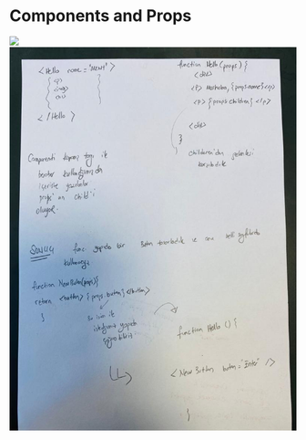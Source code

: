 # Components and Props

<img src="https://github.com/yildirimesutx/react-context-recap/blob/main/components-props/src/notes/components-props-1.jpeg">
<img src="./src/notes/components-props-2.jpeg">


